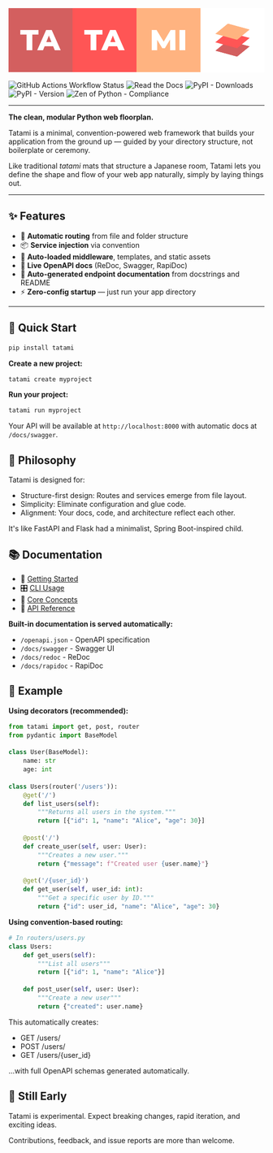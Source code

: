 ![Tatami Logo](https://raw.githubusercontent.com/ibonn/tatami/refs/heads/main/images/tatami-logo.png)

![GitHub Actions Workflow Status](https://img.shields.io/github/actions/workflow/status/ibonn/tatami/pypi-publish.yml?style=flat-square)
![Read the Docs](https://img.shields.io/readthedocs/tatami-framework?style=flat-square)
![PyPI - Downloads](https://img.shields.io/pypi/dm/tatami?style=flat-square)
![PyPI - Version](https://img.shields.io/pypi/v/tatami?style=flat-square)
![Zen of Python - Compliance](https://img.shields.io/badge/Zen_of_Python-91%25_compliant-yellow?logo=python&logoColor=white&style=flat-square)


---

**The clean, modular Python web floorplan.**

Tatami is a minimal, convention-powered web framework that builds your application from the ground up — guided by your directory structure, not boilerplate or ceremony.

Like traditional *tatami* mats that structure a Japanese room, Tatami lets you define the shape and flow of your web app naturally, simply by laying things out.

---

## ✨ Features

- 🔁 **Automatic routing** from file and folder structure
- 📦 **Service injection** via convention
- 🧩 **Auto-loaded middleware**, templates, and static assets
- 📖 **Live OpenAPI docs** (ReDoc, Swagger, RapiDoc)
- 🧠 **Auto-generated endpoint documentation** from docstrings and README
- ⚡ **Zero-config startup** — just run your app directory

---

## 🚀 Quick Start

```bash
pip install tatami
```

**Create a new project:**
```bash
tatami create myproject
```

**Run your project:**
```bash
tatami run myproject
```

Your API will be available at `http://localhost:8000` with automatic docs at `/docs/swagger`.

## 🧠 Philosophy

Tatami is designed for:

* Structure-first design: Routes and services emerge from file layout.
* Simplicity: Eliminate configuration and glue code.
* Alignment: Your docs, code, and architecture reflect each other.

It's like FastAPI and Flask had a minimalist, Spring Boot-inspired child.

## 📚 Documentation

* 🚀 [Getting Started](https://tatami-framework.readthedocs.io/en/latest/getting_started.html)
* 🎛️ [CLI Usage](https://tatami-framework.readthedocs.io/en/latest/the_cli.html)
* 🧠 [Core Concepts](https://tatami-framework.readthedocs.io/en/latest/concepts.html)
* 📖 [API Reference](https://tatami-framework.readthedocs.io/en/latest/api/tatami.html)

**Built-in documentation is served automatically:**
- `/openapi.json` - OpenAPI specification
- `/docs/swagger` - Swagger UI
- `/docs/redoc` - ReDoc
- `/docs/rapidoc` - RapiDoc

## 🔌 Example

**Using decorators (recommended):**
```python
from tatami import get, post, router
from pydantic import BaseModel

class User(BaseModel):
    name: str
    age: int

class Users(router('/users')):
    @get('/')
    def list_users(self):
        """Returns all users in the system."""
        return [{"id": 1, "name": "Alice", "age": 30}]

    @post('/')
    def create_user(self, user: User):
        """Creates a new user."""
        return {"message": f"Created user {user.name}"}

    @get('/{user_id}')
    def get_user(self, user_id: int):
        """Get a specific user by ID."""
        return {"id": user_id, "name": "Alice", "age": 30}
```

**Using convention-based routing:**
```python
# In routers/users.py
class Users:
    def get_users(self):
        """List all users"""
        return [{"id": 1, "name": "Alice"}]
    
    def post_user(self, user: User):
        """Create a new user"""
        return {"created": user.name}
```

This automatically creates:
* GET /users/
* POST /users/
* GET /users/{user_id}

...with full OpenAPI schemas generated automatically.

## 🌱 Still Early

Tatami is experimental. Expect breaking changes, rapid iteration, and exciting ideas.

Contributions, feedback, and issue reports are more than welcome.